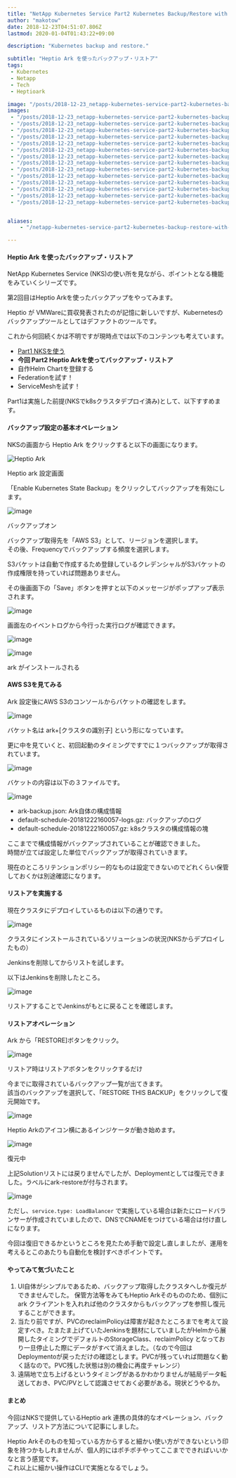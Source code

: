 ```yaml
---
title: "NetApp Kubernetes Service Part2 Kubernetes Backup/Restore with Heptio Ark"
author: "makotow"
date: 2018-12-23T04:51:07.806Z
lastmod: 2020-01-04T01:43:22+09:00

description: "Kubernetes backup and restore."

subtitle: "Heptio Ark を使ったバックアップ・リストア"
tags:
 - Kubernetes
 - Netapp
 - Tech
 - Heptioark

image: "/posts/2018-12-23_netapp-kubernetes-service-part2-kubernetes-backuprestore-with-heptio-ark/images/4.png" 
images:
 - "/posts/2018-12-23_netapp-kubernetes-service-part2-kubernetes-backuprestore-with-heptio-ark/images/1.jpeg"
 - "/posts/2018-12-23_netapp-kubernetes-service-part2-kubernetes-backuprestore-with-heptio-ark/images/2.png"
 - "/posts/2018-12-23_netapp-kubernetes-service-part2-kubernetes-backuprestore-with-heptio-ark/images/3.jpeg"
 - "/posts/2018-12-23_netapp-kubernetes-service-part2-kubernetes-backuprestore-with-heptio-ark/images/4.png"
 - "/posts/2018-12-23_netapp-kubernetes-service-part2-kubernetes-backuprestore-with-heptio-ark/images/5.jpeg"
 - "/posts/2018-12-23_netapp-kubernetes-service-part2-kubernetes-backuprestore-with-heptio-ark/images/6.png"
 - "/posts/2018-12-23_netapp-kubernetes-service-part2-kubernetes-backuprestore-with-heptio-ark/images/7.png"
 - "/posts/2018-12-23_netapp-kubernetes-service-part2-kubernetes-backuprestore-with-heptio-ark/images/8.png"
 - "/posts/2018-12-23_netapp-kubernetes-service-part2-kubernetes-backuprestore-with-heptio-ark/images/9.png"
 - "/posts/2018-12-23_netapp-kubernetes-service-part2-kubernetes-backuprestore-with-heptio-ark/images/10.png"
 - "/posts/2018-12-23_netapp-kubernetes-service-part2-kubernetes-backuprestore-with-heptio-ark/images/11.png"
 - "/posts/2018-12-23_netapp-kubernetes-service-part2-kubernetes-backuprestore-with-heptio-ark/images/12.png"
 - "/posts/2018-12-23_netapp-kubernetes-service-part2-kubernetes-backuprestore-with-heptio-ark/images/13.png"
 - "/posts/2018-12-23_netapp-kubernetes-service-part2-kubernetes-backuprestore-with-heptio-ark/images/14.png"


aliases:
    - "/netapp-kubernetes-service-part2-kubernetes-backup-restore-with-heptio-ark-a0b5e24597c1"

---
```


#### Heptio Ark を使ったバックアップ・リストア

NetApp Kubernetes Service (NKS)の使い所を見ながら、ポイントとなる機能をみていくシリーズです。

第2回目はHeptio Arkを使ったバックアップをやってみます。

Heptio が VMWareに買収発表されたのが記憶に新しいですが、Kubernetesのバックアップツールとしてはデファクトのツールです。

これから何回続くかは不明ですが現時点では以下のコンテンツも考えています。

*   [Part1 NKSを使う](https://medium.com/makotows-blog/netapp-kubernetes-service-part1-nks-179211138638)
*   **今回 Part2 Heptio Arkを使ってバックアップ・リストア**
*   自作Helm Chartを登録する
*   Federationを試す！
*   ServiceMeshを試す！

Part1は実施した前提(NKSでk8sクラスタデプロイ済み)として、以下すすめます。

#### バックアップ設定の基本オペレーション

NKSの画面から Heptio Ark をクリックすると以下の画面になります。


![Heptio Ark](/posts/2018-12-23_netapp-kubernetes-service-part2-kubernetes-backuprestore-with-heptio-ark/images/1.jpeg#layoutTextWidth)

Heptio ark 設定画面



「Enable Kubernetes State Backup」をクリックしてバックアップを有効にします。


![image](/posts/2018-12-23_netapp-kubernetes-service-part2-kubernetes-backuprestore-with-heptio-ark/images/2.png#layoutTextWidth)

バックアップオン



バックアップ取得先を「AWS S3」として、リージョンを選択します。  
その後、Frequencyでバックアップする頻度を選択します。

S3バケットは自動で作成するため登録しているクレデンシャルがS3バケットの作成権限を持っていれば問題ありません。

その後画面下の「Save」ボタンを押すと以下のメッセージがポップアップ表示されます。


![image](/posts/2018-12-23_netapp-kubernetes-service-part2-kubernetes-backuprestore-with-heptio-ark/images/3.jpeg#layoutTextWidth)



画面左のイベントログから今行った実行ログが確認できます。


![image](/posts/2018-12-23_netapp-kubernetes-service-part2-kubernetes-backuprestore-with-heptio-ark/images/4.png#layoutTextWidth)



![image](/posts/2018-12-23_netapp-kubernetes-service-part2-kubernetes-backuprestore-with-heptio-ark/images/5.jpeg#layoutTextWidth)

ark がインストールされる



#### AWS S3を見てみる

Ark 設定後にAWS S3のコンソールからバケットの確認をします。


![image](/posts/2018-12-23_netapp-kubernetes-service-part2-kubernetes-backuprestore-with-heptio-ark/images/6.png#layoutTextWidth)



バケット名は ark+[クラスタの識別子] という形になっています。

更に中を見ていくと、初回起動のタイミングですでに１つバックアップが取得されています。


![image](/posts/2018-12-23_netapp-kubernetes-service-part2-kubernetes-backuprestore-with-heptio-ark/images/7.png#layoutTextWidth)



バケットの内容は以下の３ファイルです。


![image](/posts/2018-12-23_netapp-kubernetes-service-part2-kubernetes-backuprestore-with-heptio-ark/images/8.png#layoutTextWidth)



*   ark-backup.json: Ark自体の構成情報
*   default-schedule-20181222160057-logs.gz: バックアップのログ
*   default-schedule-20181222160057.gz: k8sクラスタの構成情報の塊

ここまでで構成情報がバックアップされていることが確認できました。  
 時間が立てば設定した単位でバックアップが取得されていきます。

現在のところリテンションポリシー的なものは設定できないのでどれくらい保管しておくかは別途確認になります。

#### リストアを実施する

現在クラスタにデプロイしているものは以下の通りです。


![image](/posts/2018-12-23_netapp-kubernetes-service-part2-kubernetes-backuprestore-with-heptio-ark/images/9.png#layoutTextWidth)

クラスタにインストールされているソリューションの状況(NKSからデプロイしたもの）



Jenkinsを削除してからリストを試します。

以下はJenkinsを削除したところ。


![image](/posts/2018-12-23_netapp-kubernetes-service-part2-kubernetes-backuprestore-with-heptio-ark/images/10.png#layoutTextWidth)



リストアすることでJenkinsがもとに戻ることを確認します。

#### リストアオペレーション

Ark から「RESTORE]ボタンをクリック。


![image](/posts/2018-12-23_netapp-kubernetes-service-part2-kubernetes-backuprestore-with-heptio-ark/images/11.png#layoutTextWidth)

リストア時はリストアボタンをクリックするだけ



今までに取得されているバックアップ一覧が出てきます。  
 該当のバックアップを選択して、「RESTORE THIS BACKUP」をクリックして復元開始です。


![image](/posts/2018-12-23_netapp-kubernetes-service-part2-kubernetes-backuprestore-with-heptio-ark/images/12.png#layoutTextWidth)



Heptio Arkのアイコン横にあるインジケータが動き始めます。


![image](/posts/2018-12-23_netapp-kubernetes-service-part2-kubernetes-backuprestore-with-heptio-ark/images/13.png#layoutTextWidth)

復元中



上記Solutionリストには戻りませんでしたが、Deploymentとしては復元できました。ラベルにark-restoreが付与されます。


![image](/posts/2018-12-23_netapp-kubernetes-service-part2-kubernetes-backuprestore-with-heptio-ark/images/14.png#layoutTextWidth)



ただし、`service.type: LoadBalancer` で実施している場合は新たにロードバランサーが作成されていましたので、DNSでCNAMEをつけている場合は付け直しになります。

今回は復旧できるかというところを見たため手動で設定し直しましたが、運用を考えるとこのあたりも自動化を検討すべきポイントです。

#### やってみて気づいたこと

1.  UI自体がシンプルであるため、バックアップ取得したクラスタへしか復元ができませんでした。
 保管方法等をみてもHeptio Arkそのもののため、個別に ark クライアントを入れれば他のクラスタからもバックアップを参照し復元することができます。
2.  当たり前ですが、PVCのreclaimPolicyは障害が起きたところまでを考えて設定すべき。たまたま上げていたJenkinsを題材にしていましたがHelmから展開したタイミングでデフォルトのStorageClass、reclaimPolicy となっており一旦停止した際にデータがすべて消えました。（なので今回はDeploymentoが戻っただけの確認とします。PVCが残っていれば問題なく動く話なので。PVC残した状態は別の機会に再度チャレンジ）
3.  遠隔地で立ち上げるというタイミングがあるかわかりませんが結局データ転送しておき、PVC/PVとして認識させておく必要がある。現状どうやるか。

#### まとめ

今回はNKSで提供しているHeptio ark 連携の具体的なオペレーション、バックアップ、リストア方法について記事にしました。

Heptio Arkそのものを知っている方からすると細かい使い方ができないという印象を持つかもしれませんが、個人的にはポチポチやってここまでできればいいかなと言う感覚です。  
 これ以上に細かい操作はCLIで実施となるでしょう。

